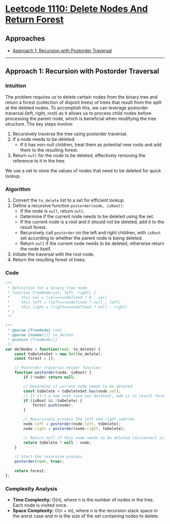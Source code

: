# [Leetcode 1110: Delete Nodes And Return Forest](https://leetcode.com/problems/delete-nodes-and-return-forest/)

## Approaches
- [Approach 1: Recursion with Postorder Traversal](#approach-1-recursion-with-postorder-traversal)

---

## Approach 1: Recursion with Postorder Traversal

### Intuition
The problem requires us to delete certain nodes from the binary tree and return a forest (collection of disjoint trees) of trees that result from the split at the deleted nodes. To accomplish this, we can leverage postorder traversal (left, right, root) as it allows us to process child nodes before processing the parent node, which is beneficial when modifying the tree structure. The key steps involve:

1. Recursively traverse the tree using postorder traversal.
2. If a node needs to be deleted:
    - If it has non-null children, treat them as potential new roots and add them to the resulting forest.
3. Return `null` for the node to be deleted, effectively removing the reference to it in the tree.

We use a set to store the values of nodes that need to be deleted for quick lookup.

### Algorithm
1. Convert the `to_delete` list to a set for efficient lookup.
2. Define a recursive function `postorder(node, isRoot)`:
    - If the node is `null`, return `null`.
    - Determine if the current node needs to be deleted using the set.
    - If the current node is a root and it should not be deleted, add it to the result forest.
    - Recursively call `postorder` on the left and right children, with `isRoot` set according to whether the parent node is being deleted.
    - Return `null` if the current node needs to be deleted, otherwise return the node itself.
3. Initiate the traversal with the root node.
4. Return the resulting forest of trees.

### Code
```javascript
/**
 * Definition for a binary tree node.
 * function TreeNode(val, left, right) {
 *     this.val = (val===undefined ? 0 : val)
 *     this.left = (left===undefined ? null : left)
 *     this.right = (right===undefined ? null : right)
 * }
 */

/**
 * @param {TreeNode} root
 * @param {number[]} to_delete
 * @return {TreeNode[]}
 */
var delNodes = function(root, to_delete) {
    const toDeleteSet = new Set(to_delete);
    const forest = [];

    // Postorder traversal helper function
    function postorder(node, isRoot) {
        if (!node) return null;

        // Determine if current node needs to be deleted
        const toDelete = toDeleteSet.has(node.val);
        // If it's a new root (and not deleted), add it to result forest
        if (isRoot && !toDelete) {
            forest.push(node);
        }

        // Recursively process the left and right subtree
        node.left = postorder(node.left, toDelete);
        node.right = postorder(node.right, toDelete);

        // Return null if this node needs to be deleted (disconnect it)
        return toDelete ? null : node;
    }
    
    // Start the recursive process
    postorder(root, true);
    
    return forest;
};
```

### Complexity Analysis
- **Time Complexity:** O(n), where n is the number of nodes in the tree. Each node is visited once.
- **Space Complexity:** O(n + m), where n is the recursion stack space in the worst case and m is the size of the set containing nodes to delete.

